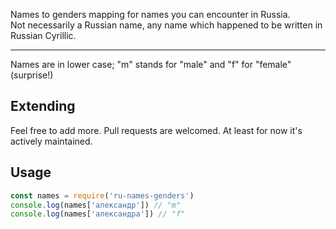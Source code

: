 Names to genders mapping for names you can encounter in Russia.  
Not necessarily a Russian name, any name which happened to be written in Russian Cyrillic.  
___
Names are in lower case; "m" stands for "male" and "f" for "female" (surprise!)
## Extending
Feel free to add more. Pull requests are welcomed. At least for now it's actively maintained.
## Usage
```javascript
const names = require('ru-names-genders')
console.log(names['александр']) // "m"
console.log(names['александра']) // "f"
```